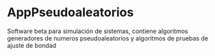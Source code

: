 AppPseudoaleatorios
===================

Software beta para simulación de sistemas, contiene algoritmos generadores de numeros pseudoaleatorios y algoritmos de pruebas de ajuste de bondad
